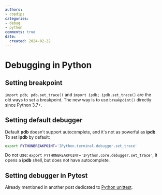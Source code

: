 ```yaml
---
authors:
- copdips
categories:
- debug
- python
comments: true
date:
  created: 2024-02-22
---
```


# Debugging in Python

<!-- more -->

## Setting breakpoint

`import pdb; pdb.set_trace()` and `import ipdb; ipdb.set_trace()` are the old ways to set a breakpoint. The new way is to use `breakpoint()` directly since Python 3.7+.

## Setting default debugger

Default **pdb** doesn't support autocomplete, and it's not as powerful as **ipdb**. To set **ipdb** by default:

```bash
export PYTHONBREAKPOINT='IPython.terminal.debugger.set_trace'
```

Do not use: `export PYTHONBREAKPOINT='IPython.core.debugger.set_trace'`, it opens a **ipdb** shell, but does not have autocomplete.

## Setting debugger in Pytest

Already mentioned in another post dedicated to [Python unittest](../2021/2021-06-12-python-unittest-cheet-sheet.md#pytest-pdb-pdbclsipythonterminaldebuggerterminalpdb).
